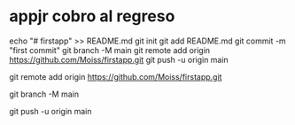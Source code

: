 # appjr cobro al regreso

echo "# firstapp" >> README.md
git init
git add README.md
git commit -m "first commit"
git branch -M main
git remote add origin https://github.com/Moiss/firstapp.git
git push -u origin main


git remote add origin https://github.com/Moiss/firstapp.git

git branch -M main

git push -u origin main
